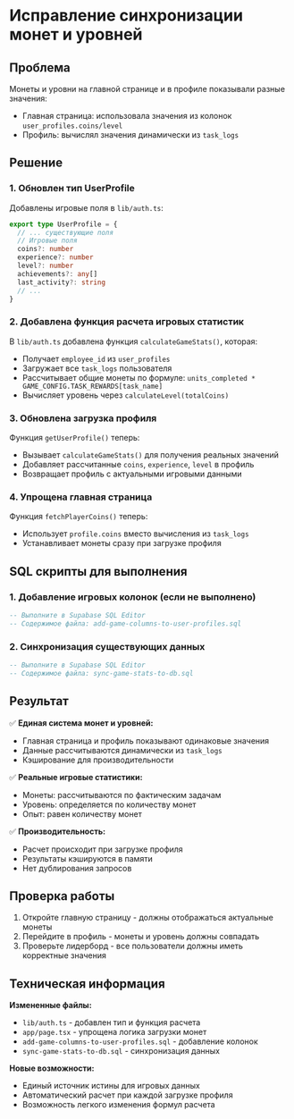 # Исправление синхронизации монет и уровней

## Проблема
Монеты и уровни на главной странице и в профиле показывали разные значения:
- Главная страница: использовала значения из колонок `user_profiles.coins/level`
- Профиль: вычислял значения динамически из `task_logs`

## Решение

### 1. Обновлен тип UserProfile
Добавлены игровые поля в `lib/auth.ts`:
```typescript
export type UserProfile = {
  // ... существующие поля
  // Игровые поля
  coins?: number
  experience?: number
  level?: number
  achievements?: any[]
  last_activity?: string
  // ...
}
```

### 2. Добавлена функция расчета игровых статистик
В `lib/auth.ts` добавлена функция `calculateGameStats()`, которая:
- Получает `employee_id` из `user_profiles`
- Загружает все `task_logs` пользователя
- Рассчитывает общие монеты по формуле: `units_completed * GAME_CONFIG.TASK_REWARDS[task_name]`
- Вычисляет уровень через `calculateLevel(totalCoins)`

### 3. Обновлена загрузка профиля
Функция `getUserProfile()` теперь:
- Вызывает `calculateGameStats()` для получения реальных значений
- Добавляет рассчитанные `coins`, `experience`, `level` в профиль
- Возвращает профиль с актуальными игровыми данными

### 4. Упрощена главная страница
Функция `fetchPlayerCoins()` теперь:
- Использует `profile.coins` вместо вычисления из `task_logs`
- Устанавливает монеты сразу при загрузке профиля

## SQL скрипты для выполнения

### 1. Добавление игровых колонок (если не выполнено)
```sql
-- Выполните в Supabase SQL Editor
-- Содержимое файла: add-game-columns-to-user-profiles.sql
```

### 2. Синхронизация существующих данных
```sql
-- Выполните в Supabase SQL Editor
-- Содержимое файла: sync-game-stats-to-db.sql
```

## Результат

✅ **Единая система монет и уровней:**
- Главная страница и профиль показывают одинаковые значения
- Данные рассчитываются динамически из `task_logs`
- Кэширование для производительности

✅ **Реальные игровые статистики:**
- Монеты: рассчитываются по фактическим задачам
- Уровень: определяется по количеству монет
- Опыт: равен количеству монет

✅ **Производительность:**
- Расчет происходит при загрузке профиля
- Результаты кэшируются в памяти
- Нет дублирования запросов

## Проверка работы

1. Откройте главную страницу - должны отображаться актуальные монеты
2. Перейдите в профиль - монеты и уровень должны совпадать
3. Проверьте лидерборд - все пользователи должны иметь корректные значения

## Техническая информация

**Измененные файлы:**
- `lib/auth.ts` - добавлен тип и функция расчета
- `app/page.tsx` - упрощена логика загрузки монет
- `add-game-columns-to-user-profiles.sql` - добавление колонок
- `sync-game-stats-to-db.sql` - синхронизация данных

**Новые возможности:**
- Единый источник истины для игровых данных
- Автоматический расчет при каждой загрузке профиля
- Возможность легкого изменения формул расчета 